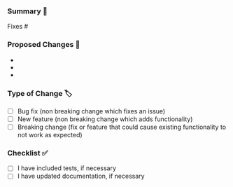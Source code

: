 ### Summary 📝
Fixes # 

### Proposed Changes 👷
- 
- 
- 

### Type of Change 🏷️ 
- [ ] Bug fix (non breaking change which fixes an issue)
- [ ] New feature (non breaking change which adds functionality)
- [ ] Breaking change (fix or feature that could cause existing functionality to not work as expected)

### Checklist ✅
- [ ] I have included tests, if necessary
- [ ] I have updated documentation, if necessary

